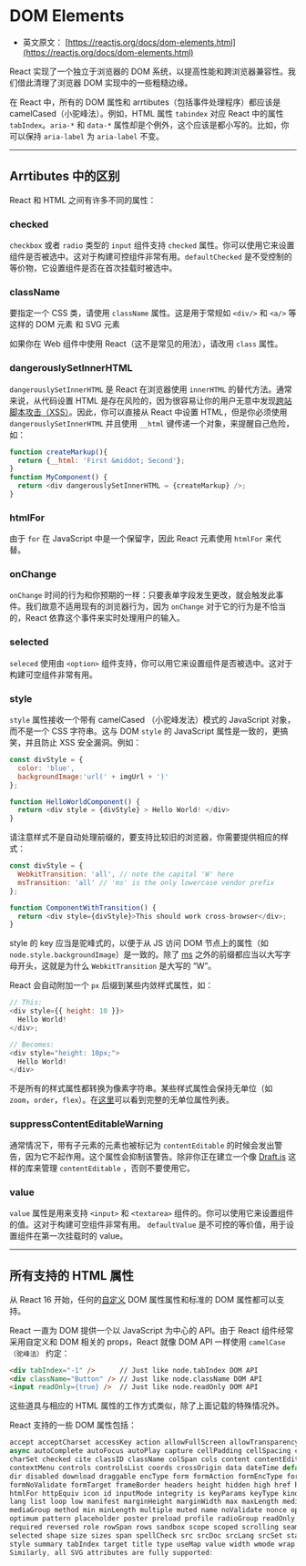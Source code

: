 # DOM Elements

- 英文原文： [https://reactjs.org/docs/dom-elements.html](https://reactjs.org/docs/dom-elements.html)

React 实现了一个独立于浏览器的 DOM 系统，以提高性能和跨浏览器兼容性。我们借此清理了浏览器 DOM 实现中的一些粗糙边缘。

在 React 中，所有的 DOM 属性和 arrtibutes（包括事件处理程序）都应该是 camelCased（小驼峰法）。例如，HTML 属性 `tabindex` 对应 React 中的属性 `tabIndex`。`aria-*` 和 `data-*` 属性却是个例外，这个应该是都小写的。比如，你可以保持 `aria-label` 为 `aria-label` 不变。

----

## Arrtibutes 中的区别

React 和 HTML 之间有许多不同的属性：

### checked

`checkbox` 或者 `radio` 类型的 `input` 组件支持 `checked` 属性。你可以使用它来设置组件是否被选中。这对于构建可控组件非常有用。`defaultChecked` 是不受控制的等价物，它设置组件是否在首次挂载时被选中。

### className

要指定一个 CSS 类，请使用 `className` 属性。这是用于常规如 `<div/>` 和 `<a/>` 等这样的 DOM 元素 和 SVG 元素

如果你在 Web 组件中使用 React（这不是常见的用法），请改用 `class` 属性。

### dangerouslySetInnerHTML

`dangerouslySetInnerHTML` 是 React 在浏览器使用 `innerHTML` 的替代方法。通常来说，从代码设置 HTML 是存在风险的，因为很容易让你的用户无意中发现[跨站脚本攻击（XSS）](https://en.wikipedia.org/wiki/Cross-site_scripting)。因此，你可以直接从 React 中设置 HTML，但是你必须使用 `dangerouslySetInnerHTML` 并且使用 `__html` 键传递一个对象，来提醒自己危险，如：

```javascript
function createMarkup(){
  return {__html: 'First &middot; Second'};
}
function MyComponent() {
  return <div dangerouslySetInnerHTML = {createMarkup} />;
}
```

### htmlFor

由于 `for` 在 JavaScript 中是一个保留字，因此 React 元素使用 `htmlFor` 来代替。

### onChange

`onChange` 时间的行为和你预期的一样：只要表单字段发生更改，就会触发此事件。我们故意不适用现有的浏览器行为，因为 `onChange` 对于它的行为是不恰当的，React 依靠这个事件来实时处理用户的输入。

### selected

`seleced` 使用由 `<option>` 组件支持，你可以用它来设置组件是否被选中。这对于构建可空组件非常有用。

### style

`style` 属性接收一个带有 camelCased （小驼峰发法）模式的 JavaScript 对象，而不是一个 CSS 字符串。这与 DOM `style` 的 JavaScript 属性是一致的，更搞笑，并且防止 XSS 安全漏洞。例如：

```javascript
const divStyle = {
  color: 'blue',
  backgroundImage:'url(' + imgUrl + ')'
};

function HelloWorldComponent() {
  return <div style = {divStyle} > Hello World! </div>
}
``` 

请注意样式不是自动处理前缀的，要支持比较旧的浏览器，你需要提供相应的样式：

```javascript
const divStyle = {
  WebkitTransition: 'all', // note the capital 'W' here
  msTransition: 'all' // 'ms' is the only lowercase vendor prefix
};

function ComponentWithTransition() {
  return <div style={divStyle}>This should work cross-browser</div>;
}
```

style 的 key 应当是驼峰式的，以便于从 JS 访问 DOM 节点上的属性（如 `node.style.backgroundImage`）是一致的。除了 [ms](http://www.andismith.com/blog/2012/02/modernizr-prefixed/) 之外的前缀都应当以大写字母开头，这就是为什么 `WebkitTransition` 是大写的 “W”。

React 会自动附加一个 `px` 后缀到某些内敛样式属性，如：

```javascript
// This:
<div style={{ height: 10 }}>
  Hello World!
</div>;

// Becomes:
<div style="height: 10px;">
  Hello World!
</div>
```

不是所有的样式属性都转换为像素字符串。某些样式属性会保持无单位（如 `zoom`，`order`，`flex`）。在[这里](https://github.com/facebook/react/blob/4131af3e4bf52f3a003537ec95a1655147c81270/src/renderers/dom/shared/CSSProperty.js#L15-L59)可以看到完整的无单位属性列表。

### suppressContentEditableWarning

通常情况下，带有子元素的元素也被标记为 `contentEditable` 的时候会发出警告，因为它不起作用。这个属性会抑制该警告。除非你正在建立一个像 [Draft.js](https://facebook.github.io/draft-js/) 这样的库来管理 `contentEditable` ，否则不要使用它。


### value

`value` 属性是用来支持 `<input>` 和 `<textarea>` 组件的。你可以使用它来设置组件的值。这对于构建可空组件非常有用。 `defaultValue` 是不可控的等价值，用于设置组件在第一次挂载时的 value。

----

## 所有支持的 HTML 属性

从 React 16 开始，任何的[自定义](https://reactjs.org/blog/2017/09/08/dom-attributes-in-react-16.html) DOM 属性属性和标准的 DOM 属性都可以支持。

React 一直为 DOM 提供一个以 JavaScript 为中心的 API。由于 React 组件经常采用自定义和 DOM 相关的 props，React 就像 DOM API 一样使用 `camelCase（驼峰法）` 约定：

```html
<div tabIndex="-1" />      // Just like node.tabIndex DOM API
<div className="Button" /> // Just like node.className DOM API
<input readOnly={true} />  // Just like node.readOnly DOM API
```

这些道具与相应的 HTML 属性的工作方式类似，除了上面记载的特殊情况外。

React 支持的一些 DOM 属性包括：

```javascript
accept acceptCharset accessKey action allowFullScreen allowTransparency alt
async autoComplete autoFocus autoPlay capture cellPadding cellSpacing challenge
charSet checked cite classID className colSpan cols content contentEditable
contextMenu controls controlsList coords crossOrigin data dateTime default defer
dir disabled download draggable encType form formAction formEncType formMethod
formNoValidate formTarget frameBorder headers height hidden high href hrefLang
htmlFor httpEquiv icon id inputMode integrity is keyParams keyType kind label
lang list loop low manifest marginHeight marginWidth max maxLength media
mediaGroup method min minLength multiple muted name noValidate nonce open
optimum pattern placeholder poster preload profile radioGroup readOnly rel
required reversed role rowSpan rows sandbox scope scoped scrolling seamless
selected shape size sizes span spellCheck src srcDoc srcLang srcSet start step
style summary tabIndex target title type useMap value width wmode wrap
Similarly, all SVG attributes are fully supported:
```
